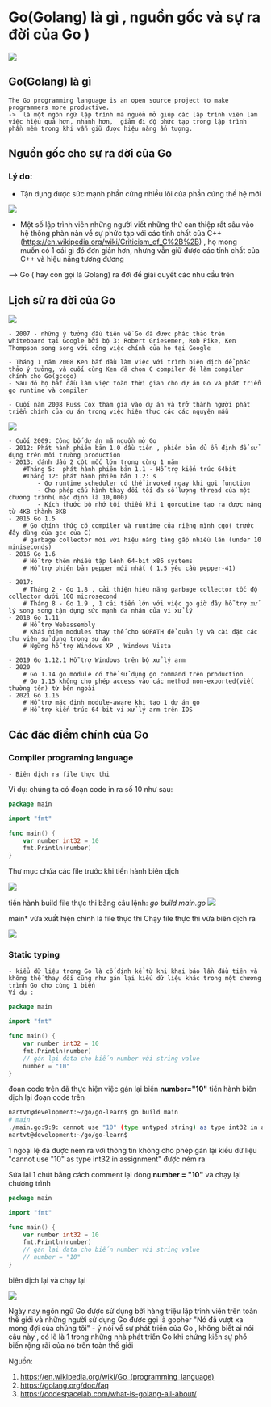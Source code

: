 # Go(Golang) là gì , nguồn gốc và sự ra đời của Go )

![](images/golang.png)

## Go(Golang) là gì 
    The Go programming language is an open source project to make programmers more productive.
    ->  là một ngôn ngữ lập trình mã nguồn mở giúp các lập trình viên làm việc hiệu quả hơn, nhanh hơn,  giảm đi độ phức tạp trong lập trình phần mềm trong khi vẫn giữ được hiệu năng ấn tượng.



## Nguồn gốc cho sự ra đời của Go
### Lý do: 
* Tận dụng được sức mạnh phần cứng nhiều lõi của phần cứng thế hệ mới

![](images/g_history.png)

* Một số lập trình viên những người viết những thứ can thiệp rất sâu vào hệ thông phàn nàn về sự phức tạp với các tính chất của C++ (https://en.wikipedia.org/wiki/Criticism_of_C%2B%2B) , họ mong  
muốn có 1 cái gì đó đơn giản hơn, nhưng vẫn giữ được các tính chất của C++ và hiệu năng tương 
đương 

--> Go ( hay còn gọi là Golang) ra đời để giải quyết các nhu cầu trên

## Lịch sử ra đời của Go

![](images/authors.webp)

    - 2007 - những ý tưởng đầu tiên về Go đã được phác thảo trên whiteboard tại Google bởi bộ 3: Robert Griesemer, Rob Pike, Ken Thompson song song với công việc chính của họ tại Google

    - Tháng 1 năm 2008 Ken bắt đầu làm việc với trình biên dịch để phác thảo ý tưởng, và cuối cùng Ken đã chọn C compiler đê làm compiler chính cho Go(gccgo)
    - Sau đó họ bắt đầu làm việc toàn thời gian cho dự án Go và phát triển go runtime và compiler 

    - Cuối năm 2008 Russ Cox tham gia vào dự án và trở thành người phát triển chính của dự án trong việc hiện thực các các nguyên mẫu 

![](images/1.png)

    - Cuối 2009: Công bố dự án mã nguồn mở Go
    - 2012: Phát hành phiên bản 1.0 đầu tiên , phiên bản đủ ổn định để sử dụng trên môi trường production 
    - 2013: đánh dấu 2 cột mốc lớn trong cùng 1 năm
        #Tháng 5:  phát hành phiên bản 1.1 - Hỗ trợ kiến trúc 64bit
        #Tháng 12: phát hành phiên bản 1.2: s
            - Go runtime scheduler có thể invoked ngay khi gọi function 
            - Cho phép cấu hình thay đổi tối đa số lượng thread của một chương trình( mặc định là 10,000)
            - Kích thước bộ nhớ tối thiểu khi 1 goroutine tạo ra được nâng từ 4KB thành 8KB
    - 2015 Go 1.5 
        # Go chính thức có compiler và runtime của riêng mình cgo( trước đây dùng của gcc của C)
        # garbage collector mới với hiệu năng tăng gấp nhiều lần (under 10 miniseconds)
    - 2016 Go 1.6 
        # Hỗ trợ thêm nhiều tập lệnh 64-bit x86 systems
        # Hỗ trợ phiên bản pepper mới nhất ( 1.5 yêu cầu pepper-41)

    - 2017: 
        # Tháng 2 - Go 1.8 , cải thiện hiệu năng garbage collector tốc độ collector dưới 100 microsecond 
        # Tháng 8 - Go 1.9 , 1 cải tiến lớn với việc go giờ đây hỗ trợ xử lý song song tận dụng sức mạnh đa nhân của vi xử lý
    - 2018 Go 1.11 
        # Hỗ trợ Webassembly 
        # Khái niệm modules thay thế cho GOPATH để quản lý và cài đặt các thư viện sử dụng trong sự án
        # Ngững hỗ trợ Windows XP , Windows Vista

    - 2019 Go 1.12.1 Hỗ trợ Windows trên bộ xử lý arm
    - 2020  
        # Go 1.14 go module có thể sử dụng go command trên production 
        # Go 1.15 không cho phép access vào các method non-exported(viết thường tên) từ bên ngoài
    - 2021 Go 1.16
        # Hỗ trợ mặc định module-aware khi tạo 1 dự án go
        # Hỗ trợ kiến trúc 64 bit vi xử lý arm trên IOS

## Các đăc điểm chính của Go
### Compiler programing language
    - Biên dịch ra file thực thi 

Ví dụ: 
chúng ta có đoạn code in ra số 10 như sau: 
``` Go
package main

import "fmt"

func main() {
	var number int32 = 10
	fmt.Println(number)
}
```


Thư mục chứa các file trước khi tiến hành biên dịch

![](images/5.png)

tiến hành build file thực thi bằng câu lệnh: <i>go build main.go</i>
![](images/6.png)

main* vừa xuất hiện chính là file thực thi 
Chạy file thực thi vừa biên dịch ra 

![](images/7.png)


### Static typing
    - kiểu dữ liệu trong Go là cố định kể từ khi khai báo lần đầu tiên và không thể thay đổi cũng như gán lại kiểu dữ liệu khác trong một chương trình Go cho cùng 1 biến
    Ví dụ : 
``` Go
package main

import "fmt"

func main() {
	var number int32 = 10
	fmt.Println(number)
	// gán lại data cho biến number với string value
	number = "10"
}
```
đoạn code trên đã thực hiện việc gán lại biến <b>number="10"</b> 
tiến hành biên dịch lại đoạn code trên
``` bash
nartvt@development:~/go/go-learn$ go build main
# main
./main.go:9:9: cannot use "10" (type untyped string) as type int32 in assignment
nartvt@development:~/go/go-learn$ 
```

1 ngoại lệ đã được ném ra với thông tin không cho phép gán lại kiểu dữ liệu "cannot use "10" as type int32 in assignment" được ném ra

Sửa lại 1 chút bằng cách comment lại dòng <b>number = "10"</b> và chạy lại chương trình 
``` Go
package main

import "fmt"

func main() {
	var number int32 = 10
	fmt.Println(number)
	// gán lại data cho biến number với string value
	// number = "10"
}
```
biên dịch lại và chạy lại

![](images/3.png)

Ngày nay ngôn ngữ Go được sử dụng bởi hàng triệu lập trình viên trên toàn thế giới
và những người sử dụng Go được gọi là gopher
"Nó đã vượt xa mong đợi của chúng tôi" - ý nói về sự phát triển của Go , không biết ai nói câu này , có lẽ là 1 trong những nhà phát triển Go khi chứng kiến sự phổ biến rộng rãi của nó trên toàn thế giới

Nguồn: 
 1. https://en.wikipedia.org/wiki/Go_(programming_language)
 2. https://golang.org/doc/faq
 3. https://codespacelab.com/what-is-golang-all-about/